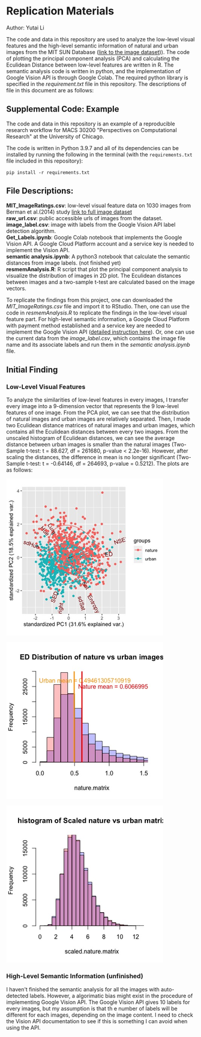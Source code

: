 # Replication Materials

Author: Yutai Li

The code and data in this repository are used to analyze the low-level visual features and the high-level semantic information of natural and urban images from the MIT SUN Database ([link to the image dataset](https://github.com/yutaili/Data/tree/main/dataset))). The code of plotting the principal component analysis (PCA) and calculating the Eculidean Distance between low-level features are written in R. The semantic analysis code is written in python, and the implementation of Google Vision API is through Google Colab. The required python library is specified in the *requirement.txt* file in this repository. The descriptions of file in this document are as follows:

## Supplemental Code: Example

The code and data in this repository is an example of a reproducible research workflow for MACS 30200 "Perspectives on Computational Research" at the University of Chicago.

The code is written in Python 3.9.7 and all of its dependencies can be installed by running the following in the terminal (with the `requirements.txt` file included in this repository):

```
pip install -r requirements.txt
```

## File Descriptions:

**MIT_ImageRatings.csv**: low-level visual feature data on 1030 images from Berman et al.(2014) study [link to full image dataset](https://github.com/yutaili/Data/tree/main/dataset)<br />
**raw_url.csv**: public accessible urls of images from the dataset.<br />
**image_label.csv**: image with labels from the Google Vision API label detection algorithm.<br />
**Get_Labels.ipynb**: Google Colab notebook that implements the Google Vision API. A Google Cloud Platform account and a service key is needed to implement the Vision API.<br />
**semantic analysis.ipynb**: A python3 notebook that calculate the semantic distances from image labels. (not finished yet)<br />
**resmemAnalysis.R**: R script that plot the principal component analysis to visualize the distribution of images in 2D plot. The Eculidean distances between images and a two-sample t-test are calculated based on the image vectors.<br />



To replicate the findings from this project, one can downloaded the _MIT_ImageRatings.csv_ file and import it to RStudio. Then, one can use the code in _resmemAnalysis.R_ to replicate the findings in the low-level visual feature part. For high-level semantic information, a Google Cloud Platform with payment method established and a service key are needed to implement the Google Vision API ([detailed instruction here](https://codelabs.developers.google.com/codelabs/cloud-vision-api-python#6)). Or, one can use the current data from the _image_label.csv_, which contains the image file name and its associate labels and run them in the _semantic analysis.ipynb_ file. 

## Initial Finding

### Low-Level Visual Features

To analyze the similarities of low-level features in every images, I transfer every image into a 9-dimension vector that represents the 9 low-level features of one image. From the PCA plot, we can see that the distribution of natural images and urban images are relatively separated. Then, I made two Eculidean distance matrices of natural images and urban images, which contains all the Eculidean distances between every two images. From the unscaled histogram of Eculidean distances, we can see the average distance between urban images is smaller than the natural images (Two-Sample t-test: t = 88.627, df = 261680, p-value < 2.2e-16). However, after scaling the distances, the difference in mean is no longer significant (Two-Sample t-test: t = -0.64146, df = 264693, p-value = 0.5212). The plots are as follows:

![png](https://raw.githubusercontent.com/macs30200-s22/replication-materials-yutaili/main/PCA_nu.jpeg?token=GHSAT0AAAAAABTWLSDEEPCZZBIULLS5VUMIYTGEBSQ)

![png](https://raw.githubusercontent.com/macs30200-s22/replication-materials-yutaili/main/hist%20distribution.jpeg?token=GHSAT0AAAAAABTWLSDFLVCTJ5HD5XOQQZUKYTGECBQ)

![png](https://raw.githubusercontent.com/macs30200-s22/replication-materials-yutaili/main/Scaled_distribution.jpeg?token=GHSAT0AAAAAABTWLSDFZ7QAHP4YDNX3QNAGYTGECQA)

### High-Level Semantic Information (unfinished)

I haven't finished the semantic analysis for all the images with auto-detected labels. However, a algorimatic bias might exist in the procedure of implementing Google Vision API. The Google Vision API gives 10 labels for every images, but my assumption is that th e number of labels will be different for each images, depending on the image content. I need to check the Vision API documentation to see if this is something I can avoid when using the API.


```python

```
